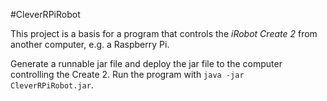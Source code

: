 #CleverRPiRobot

This project is a basis for a program that controls the _iRobot Create 2_ from another computer, e.g. a Raspberry Pi. 

Generate a runnable jar file and deploy the jar file to the computer controlling the Create 2. Run the program with `java -jar CleverRPiRobot.jar`.
